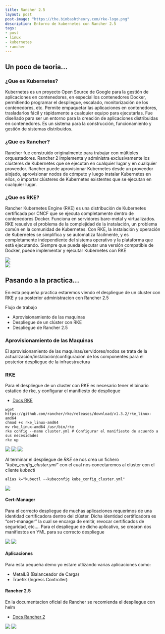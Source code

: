 ```yaml
---
title: Rancher 2.5
layout: post
post-image: "https://the.binbashtheory.com/rke-logo.png"
description: Entorno de kubernetes con Rancher 2.5
tags:
- post
- linux
- kubernetes
- rancher
---
```


## Un poco de teoria...

### ¿Que es Kubernetes?

Kubernetes es un proyecto Open Source de Google para la gestión de aplicaciones en contenedores, en especial los contenedores Docker, permitiendo programar el despliegue, escalado, monitorización de los contenedores, etc. Permite empaquetar las aplicaciones en contenedores, trasladarlos fácil y rápidamente a cualquier equipo para ejecutarlas. Fue diseñado para ser un entorno para la creación de aplicaciones distribuidas en contenedores. Es un sistema para la construcción, funcionamiento y gestión de sistemas distribuidos.

### ¿Que es Rancher?

Rancher fue construido originalmente para trabajar con múltiples orquestadores. Rancher 2 implementa y administra exclusivamente los clústeres de Kubernetes que se ejecutan en cualquier lugar y en cualquier proveedor. Rancher puede aprovisionar Kubernetes desde un proveedor alojado, aprovisionar nodos de cómputo y luego instalar Kubernetes en ellos, o importar clústeres de Kubernetes existentes que se ejecutan en cualquier lugar.

### ¿Que es RKE?

Rancher Kubernetes Engine (RKE) es una distribución de Kubernetes certificada por CNCF que se ejecuta completamente dentro de contenedores Docker. Funciona en servidores bare-metal y virtualizados. RKE resuelve el problema de la complejidad de la instalación, un problema común en la comunidad de Kubernetes. Con RKE, la instalación y operación de Kubernetes se simplifica y se automatiza fácilmente, y es completamente independiente del sistema operativo y la plataforma que está ejecutando. Siempre que pueda ejecutar una versión compatible de Docker, puede implementar y ejecutar Kubernetes con RKE

<img src="https://raw.githubusercontent.com/Lucho00Cuba/lucho00cuba.github.io/main/assets/images/env-work/arquitecture.png"/>
<br>
<img src="https://raw.githubusercontent.com/Lucho00Cuba/lucho00cuba.github.io/main/assets/images/env-work/workloads.png"/>

## Pasando a la practica...

En esta pequeña practica estaremos viendo el despliegue de un cluster con RKE y su posterior administracion con Rancher 2.5

Flujo de trabajo

- Aprovisionamiento de las maquinas
- Despliegue de un clúster con RKE
- Despliegue de Rancher 2.5

### Aprovisionamiento de las Maquinas

El aprovisionamiento de las maquinas/servidores/nodos se trata de la actualización/instalación/configuracion de los componentes para el posterior despliegue de la infraestructura

### RKE

Para el despliegue de un cluster con RKE es necesario tener el binario estatico de rke, y configurar el manifiesto de despliegue

- [Docs RKE](https://rancher.com/docs/rke/latest/en/os/)

```shell
wget https://github.com/rancher/rke/releases/download/v1.3.2/rke_linux-amd64
chmod +x rke_linux-amd64
mv rke_linux-amd64 /usr/bin/rke
rke config --name cluster.yml # Configurar el manifiesto de acuerdo a sus necesidades
rke up
```
<img src="https://raw.githubusercontent.com/Lucho00Cuba/lucho00cuba.github.io/main/assets/images/env-work/rke.png"/>

<img src="https://raw.githubusercontent.com/Lucho00Cuba/lucho00cuba.github.io/main/assets/images/env-work/rkei.png"/>

<img src="https://raw.githubusercontent.com/Lucho00Cuba/lucho00cuba.github.io/main/assets/images/env-work/rkeup.png"/>

Al terminar el despliegue de _RKE_ se nos crea un fichero *"kube_config_cluster.yml"* con el cual nos conectaremos al cluster con el cliente _kubectl_

```shell
alias k="kubectl --kubeconfig kube_config_cluster.yml"
```

<img src="https://raw.githubusercontent.com/Lucho00Cuba/lucho00cuba.github.io/main/assets/images/env-work/kci.png"/>

#### Cert-Manager

Para el correcto despliegue de muchas aplicaciones requerimos de una identidad certificadora dentro del clúster. Dicha identidad certificadora es “cert-manager” la cual se encarga de emitir, revocar certificados de seguridad, etc.... Para el despliegue de dicho aplicativo, se crearon dos manifiestos en YML para su correcto despliegue

<img src="https://raw.githubusercontent.com/Lucho00Cuba/lucho00cuba.github.io/main/assets/images/env-work/cert-manager.png"/>

<img src="https://raw.githubusercontent.com/Lucho00Cuba/lucho00cuba.github.io/main/assets/images/env-work/cert-manager2.png"/>

#### Aplicaciones

Para esta pequeña demo yo estare utlizando varias aplicaciones como:

- MetalLB (Balanceador de Carga)
- Traefik (Ingress Controller)

#### Rancher 2.5

En la documentacion oficial de Rancher se recomienda el despliegue con helm

- [Docs Rancher 2](https://rancher.com/docs/rancher/v2.5/en/)

<img src="https://raw.githubusercontent.com/Lucho00Cuba/lucho00cuba.github.io/main/assets/images/env-work/rancher.png"/>

<img src="https://raw.githubusercontent.com/Lucho00Cuba/lucho00cuba.github.io/main/assets/images/env-work/rancher2.png"/>